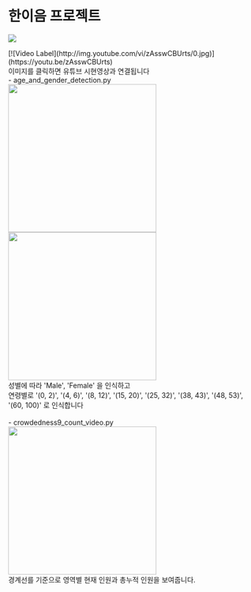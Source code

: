 # 한이음 프로젝트


<img src="https://github.com/juyub/jy_hanium/assets/126839881/5cf7f10a-a51e-44b8-a3ab-ca6d0a5abd1e" /> <br>

<!-- https://youtu.be/zAsswCBUrts --!>

[![Video Label](http://img.youtube.com/vi/zAsswCBUrts/0.jpg)](https://youtu.be/zAsswCBUrts)
<br>
이미지를 클릭하면 유튜브 시현영상과 연결됩니다
<br>

- age_and_gender_detection.py <br>
<img src="https://github.com/juyub/jy_hanium/assets/126839881/55b8e2d0-13ba-4170-a939-3629fd2d5642" width="300" /> <br>
<img src="https://github.com/juyub/jy_hanium/assets/126839881/a85b16bc-8589-4ae8-809f-1f8580e28b36" width="300" /> <br>
성별에 따라 'Male', 'Female' 을 인식하고 <br>
연령별로 '(0, 2)', '(4, 6)', '(8, 12)', '(15, 20)',
                 '(25, 32)', '(38, 43)', '(48, 53)', '(60, 100)' 로 인식합니다 <br><br>

- crowdedness9_count_video.py <br>
<img src="https://github.com/juyub/jy_hanium/assets/126839881/cf7c73f7-9559-4663-a3a3-b2da88f0b296" width="300" /> <br>
경계선를 기준으로 영역별 현재 인원과 총누적 인원을 보여줍니다.
